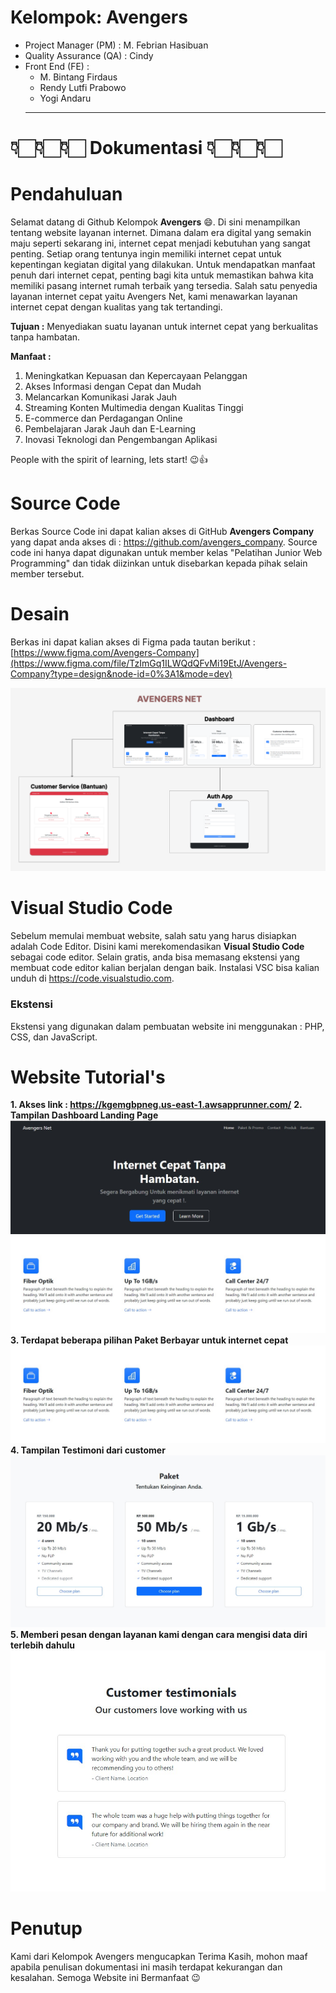 # Kelompok: Avengers
  * Project Manager (PM) : M. Febrian Hasibuan 
  * Quality Assurance (QA) : Cindy
  * Front End (FE) :
    - M. Bintang Firdaus
    - Rendy Lutfi Prabowo
    - Yogi Andaru
    <hr>

# 👇🏻👇🏻👇🏻 Dokumentasi 👇🏻👇🏻👇🏻

# Pendahuluan
Selamat datang di Github Kelompok **Avengers** 😄. Di sini menampilkan tentang website layanan internet. 
Dimana dalam era digital yang semakin maju seperti sekarang ini, internet cepat menjadi kebutuhan yang sangat penting. Setiap orang tentunya ingin memiliki internet cepat untuk kepentingan kegiatan digital yang dilakukan. 
Untuk mendapatkan manfaat penuh dari internet cepat, penting bagi kita untuk memastikan bahwa kita memiliki pasang internet rumah terbaik yang tersedia. Salah satu penyedia layanan internet cepat yaitu Avengers Net, kami menawarkan layanan internet cepat dengan kualitas yang tak tertandingi.

**Tujuan :** Menyediakan suatu layanan untuk internet cepat yang berkualitas tanpa hambatan. 

**Manfaat :**
1. Meningkatkan Kepuasan dan Kepercayaan Pelanggan
2. Akses Informasi dengan Cepat dan Mudah
3. Melancarkan Komunikasi Jarak Jauh
4. Streaming Konten Multimedia dengan Kualitas Tinggi
5. E-commerce dan Perdagangan Online
6. Pembelajaran Jarak Jauh dan E-Learning
7. Inovasi Teknologi dan Pengembangan Aplikasi

People with the spirit of learning, lets start! 😉👍

# Source Code
Berkas Source Code ini dapat kalian akses di GitHub **Avengers Company** yang dapat anda akses di : https://github.com/avengers_company.
Source code ini hanya dapat digunakan untuk member kelas "Pelatihan Junior Web Programming" dan tidak diizinkan untuk disebarkan kepada pihak selain member tersebut.

# Desain
Berkas ini dapat kalian akses di Figma pada tautan berikut :
[https://www.figma.com/Avengers-Company](https://www.figma.com/file/TzImGq1ILWQdQFvMi19EtJ/Avengers-Company?type=design&node-id=0%3A1&mode=dev)

![Image](public/assets/image.png)

# Visual Studio Code
Sebelum memulai membuat website, salah satu yang harus disiapkan adalah Code Editor. Disini kami merekomendasikan **Visual Studio Code** sebagai code editor. Selain gratis, anda bisa memasang ekstensi yang membuat code editor kalian berjalan dengan baik. Instalasi VSC bisa kalian unduh di https://code.visualstudio.com.

### Ekstensi
Ekstensi yang digunakan dalam pembuatan website ini menggunakan : PHP, CSS, dan JavaScript.

# Website Tutorial's
**1. Akses link : https://kgemgbpneg.us-east-1.awsapprunner.com/**
**2. Tampilan Dashboard Landing Page**
   ![Image](public/assets/1.jpg)
   ![Image](public/assets/2.jpg)
**3. Terdapat beberapa pilihan Paket Berbayar untuk internet cepat**
   ![Image](public/assets/3.jpg)
**4. Tampilan Testimoni dari customer**
   ![Image](public/assets/4.jpg)
**5. Memberi pesan dengan layanan kami dengan cara mengisi data diri terlebih dahulu**
    ![Image](public/assets/5.jpg)
    
# Penutup
Kami dari Kelompok Avengers mengucapkan Terima Kasih, mohon maaf apabila penulisan dokumentasi ini masih terdapat kekurangan dan kesalahan. Semoga Website ini Bermanfaat 😉
